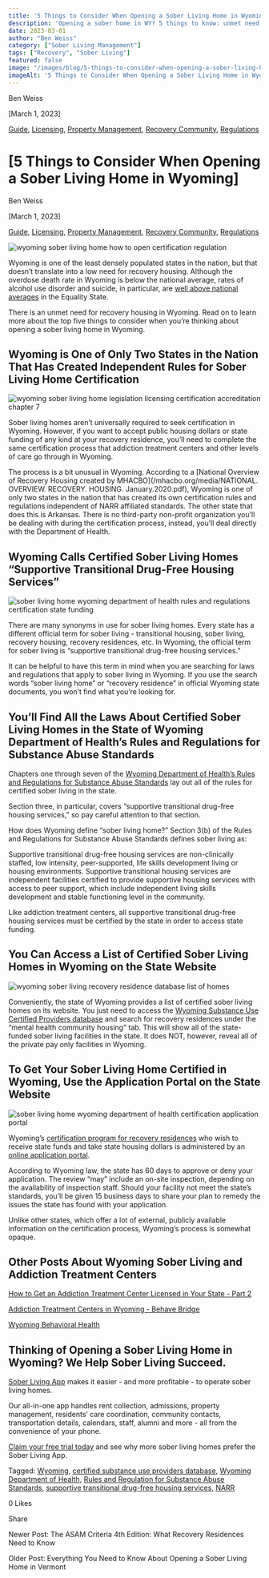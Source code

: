 ```yaml
---
title: '5 Things to Consider When Opening a Sober Living Home in Wyoming'
description: 'Opening a sober home in WY? 5 things to know: unmet need, unique state certification (not NARR), official terms, regulations & finding certified homes.'
date: 2023-03-01
author: "Ben Weiss"
category: ["Sober Living Management"]
tags: ["Recovery", "Sober Living"]
featured: false
image: "/images/blog/5-things-to-consider-when-opening-a-sober-living-home-in-wyoming/Screen_Shot_2023-02-26_at_12.28.15_PM.png"
imageAlt: '5 Things to Consider When Opening a Sober Living Home in Wyoming'
---
```


Ben Weiss

[March 1, 2023]

[Guide](/sober-living-app-blog/category/Guide), [Licensing](/sober-living-app-blog/category/Licensing), [Property Management](/sober-living-app-blog/category/Property+Management), [Recovery Community](/sober-living-app-blog/category/Recovery+Community), [Regulations](/sober-living-app-blog/category/Regulations)

#  [5 Things to Consider When Opening a Sober Living Home in Wyoming]

Ben Weiss

[March 1, 2023]

[Guide](/sober-living-app-blog/category/Guide), [Licensing](/sober-living-app-blog/category/Licensing), [Property Management](/sober-living-app-blog/category/Property+Management), [Recovery Community](/sober-living-app-blog/category/Recovery+Community), [Regulations](/sober-living-app-blog/category/Regulations)

![wyoming sober living home how to open certification regulation](/images/blog/5-things-to-consider-when-opening-a-sober-living-home-in-wyoming/Screen_Shot_2023-02-26_at_7.39.40_PM.png)

Wyoming is one of the least densely populated states in the nation, but that doesn’t translate into a low need for recovery housing. Although the overdose death rate in Wyoming is below the national average, rates of alcohol use disorder and suicide, in particular, are [well above national averages](https://www.kff.org/statedata/mental-health-and-substance-use-state-fact-sheets/wyoming/) in the Equality State. 

There is an unmet need for recovery housing in Wyoming. Read on to learn more about the top five things to consider when you’re thinking about opening a sober living home in Wyoming. 

## Wyoming is One of Only Two States in the Nation That Has Created Independent Rules for Sober Living Home Certification 

![wyoming sober living home legislation licensing certification accreditation chapter 7](/images/blog/5-things-to-consider-when-opening-a-sober-living-home-in-wyoming/Screen_Shot_2023-02-26_at_12.28.15_PM.png)

Sober living homes aren’t universally required to seek certification in Wyoming. However, if you want to accept public housing dollars or state funding of any kind at your recovery residence, you’ll need to complete the same certification process that addiction treatment centers and other levels of care go through in Wyoming. 

The process is a bit unusual in Wyoming. According to a [National Overview of Recovery Housing created by MHACBO](/mhacbo.org/media/NATIONAL. OVERVIEW. RECOVERY. HOUSING. January.2020.pdf), Wyoming is one of only two states in the nation that has created its own certification rules and regulations independent of NARR affiliated standards. The other state that does this is Arkansas. There is no third-party non-profit organization you’ll be dealing with during the certification process, instead, you’ll deal directly with the Department of Health. 

## Wyoming Calls Certified Sober Living Homes “Supportive Transitional Drug-Free Housing Services” 

![sober living home wyoming department of health rules and regulations certification state funding](/images/blog/5-things-to-consider-when-opening-a-sober-living-home-in-wyoming/Screen_Shot_2023-02-26_at_12.30.55_PM.png)

There are many synonyms in use for sober living homes. Every state has a different official term for sober living - transitional housing, sober living, recovery housing, recovery residences, etc. In Wyoming, the official term for sober living is “supportive transitional drug-free housing services.” 

It can be helpful to have this term in mind when you are searching for laws and regulations that apply to sober living in Wyoming. If you use the search words “sober living home” or “recovery residence” in official Wyoming state documents, you won’t find what you’re looking for. 

## You’ll Find All the Laws About Certified Sober Living Homes in the State of Wyoming Department of Health’s Rules and Regulations for Substance Abuse Standards 

Chapters one through seven of the [Wyoming Department of Health’s Rules and Regulations for Substance Abuse Standards](/wyoleg.gov/ARULES/2009/AR09-062Substance.pdf) lay out all of the rules for certified sober living in the state. 

Section three, in particular, covers “supportive transitional drug-free housing services,” so pay careful attention to that section. 

How does Wyoming define “sober living home?” Section 3(b) of the Rules and Regulations for Substance Abuse Standards defines sober living as: 

Supportive transitional drug-free housing services are non-clinically staffed, low intensity, peer-supported, life skills development living or housing environments. Supportive transitional housing services are independent facilities certified to provide supportive housing services with access to peer support, which include independent living skills development and stable functioning level in the community. 

Like addiction treatment centers, all supportive transitional drug-free housing services must be certified by the state in order to access state funding. 

## You Can Access a List of Certified Sober Living Homes in Wyoming on the State Website 

![wyoming sober living recovery residence database list of homes](/images/blog/5-things-to-consider-when-opening-a-sober-living-home-in-wyoming/Screen_Shot_2023-02-26_at_1.33.07_PM.png)

Conveniently, the state of Wyoming provides a list of certified sober living homes on its website. You just need to access the [Wyoming Substance Use Certified Providers database](https://wyoimprov.com/MHSAPublicProviderSearch.aspx) and search for recovery residences under the “mental health community housing” tab. This will show all of the state-funded sober living facilities in the state. It does NOT, however, reveal all of the private pay only facilities in Wyoming. 

## To Get Your Sober Living Home Certified in Wyoming, Use the Application Portal on the State Website

![sober living home wyoming department of health certification application portal](/images/blog/5-things-to-consider-when-opening-a-sober-living-home-in-wyoming/Screen_Shot_2023-02-26_at_1.33.52_PM.png)

Wyoming’s [certification program for recovery residences](https://health.wyo.gov/behavioralhealth/mhsa/certification/) who wish to receive state funds and take state housing dollars is administered by an [online application portal](https://wyhcbs.auth0.com/u/login?state=hKFo2SA3Y2U4Skk2bGs5dmJuME5NSHVwblE2NEtZV0hhV3VnWKFur3VuaXZlcnNhbC1sb2dpbqN0aWTZIG5qZ2JndzVoTjAzUkFsX3NZLWxHamk3eFdDTkFNMnJHo2NpZNkgUHN1NldITXNuaTcwZVBQSEZSQnFRZ0N0SUlDalUzTEI). 

According to Wyoming law, the state has 60 days to approve or deny your application. The review “may” include an on-site inspection, depending on the availability of inspection staff. Should your facility not meet the state’s standards, you’ll be given 15 business days to share your plan to remedy the issues the state has found with your application. 

Unlike other states, which offer a lot of external, publicly available information on the certification process, Wyoming’s process is somewhat opaque.

## Other Posts About Wyoming Sober Living and Addiction Treatment Centers

[How to Get an Addiction Treatment Center Licensed in Your State - Part 2 ](https://behavehealth.com/blog/2019/10/9/how-to-get-an-addiction-treatment-center-licensed-in-your-statepart-2)

[Addiction Treatment Centers in Wyoming - Behave Bridge ](https://bridge.behavehealth.com/rehabs/wyoming)

[Wyoming Behavioral Health ](https://health.wyo.gov/behavioralhealth/)

## Thinking of Opening a Sober Living Home in Wyoming? We Help Sober Living Succeed. 

[Sober Living App](/) makes it easier - and more profitable - to operate sober living homes. 

Our all-in-one app handles rent collection, admissions, property management, residents’ care coordination, community contacts, transportation details, calendars, staff, alumni and more - all from the convenience of your phone. 

[Claim your free trial today](https://behavehealth.com/get-started) and see why more sober living homes prefer the Sober Living App.

Tagged: [Wyoming](/sober-living-app-blog/tag/Wyoming), [certified substance use providers database](/sober-living-app-blog/tag/certified+substance+use+providers+database), [Wyoming Department of Health](/sober-living-app-blog/tag/Wyoming+Department+of+Health), [Rules and Regulation for Substance Abuse Standards](/sober-living-app-blog/tag/Rules+and+Regulation+for+Substance+Abuse+Standards), [supportive transitional drug-free housing services](/sober-living-app-blog/tag/supportive+transitional+drug-free+housing+services), [NARR](/sober-living-app-blog/tag/NARR)

0 Likes

Share

Newer Post: The ASAM Criteria 4th Edition: What Recovery Residences Need to Know

Older Post: Everything You Need to Know About Opening a Sober Living Home in Vermont 